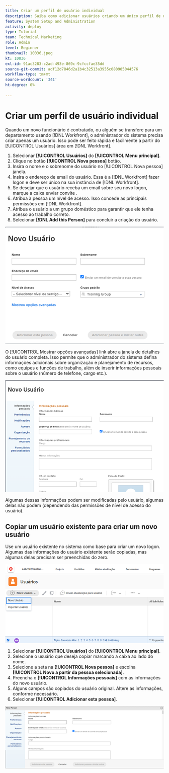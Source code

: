 ```yaml
---
title: Criar um perfil de usuário individual
description: Saiba como adicionar usuários criando um único perfil de usuário do zero ou copiando um usuário existente.
feature: System Setup and Administration
activity: deploy
type: Tutorial
team: Technical Marketing
role: Admin
level: Beginner
thumbnail: 10036.jpeg
kt: 10036
exl-id: 91ac3283-c2ad-493e-869c-9cfccfae35dd
source-git-commit: adf12d7846d2a1b4c32513a3955c080905044576
workflow-type: tm+mt
source-wordcount: '341'
ht-degree: 0%

---
```


# Criar um perfil de usuário individual

Quando um novo funcionário é contratado, ou alguém se transfere para um departamento usando [!DNL Workfront], o administrador do sistema precisa criar apenas um usuário. Isso pode ser feito rápida e facilmente a partir do [!UICONTROL Usuários] área em [!DNL Workfront].

1. Selecionar **[!UICONTROL Usuários]** do **[!UICONTROL Menu principal]**.
1. Clique no botão **[!UICONTROL Nova pessoa]** botão.
1. Insira o nome e o sobrenome do usuário no [!UICONTROL Nova pessoa] janela.
1. Insira o endereço de email do usuário. Essa é a [!DNL Workfront] fazer logon e deve ser único na sua instância de [!DNL Workfront].
1. Se desejar que o usuário receba um email sobre seu novo logon, marque a caixa enviar convite .
1. Atribua à pessoa um nível de acesso. Isso concede as principais permissões em [!DNL Workfront].
1. Atribua o usuário a um grupo doméstico para garantir que ele tenha acesso ao trabalho correto.
1. Selecionar **[!DNL Add this Person]** para concluir a criação do usuário.

![[!UICONTROL Nova pessoa] janela](assets/admin-fund-adding-users-1.png)

O [!UICONTROL Mostrar opções avançadas] link abre a janela de detalhes do usuário completa. Isso permite que o administrador do sistema defina informações adicionais sobre organização e planejamento de recursos, como equipes e funções de trabalho, além de inserir informações pessoais sobre o usuário (número de telefone, cargo etc.).

![[!UICONTROL Nova pessoa] janela após clicar [!UICONTROL Mostrar opções avançadas]](assets/admin-fund-adding-users-2.png)

Algumas dessas informações podem ser modificadas pelo usuário, algumas delas não podem (dependendo das permissões de nível de acesso do usuário).

## Copiar um usuário existente para criar um novo usuário

Use um usuário existente no sistema como base para criar um novo logon. Algumas das informações do usuário existente serão copiadas, mas algumas delas precisam ser preenchidas do zero.

![Menu suspenso Nova pessoa](assets/admin-fund-adding-users-3.png)

1. Selecionar **[!UICONTROL Usuários]** do **[!UICONTROL Menu principal]**.
1. Selecione o usuário que deseja copiar marcando a caixa ao lado do nome.
1. Selecione a seta na **[!UICONTROL Nova pessoa]** e escolha **[!UICONTROL Novo a partir da pessoa selecionada]**.
1. Preencha o **[!UICONTROL Informações pessoais]** com as informações do novo usuário.
1. Alguns campos são copiados do usuário original. Altere as informações, conforme necessário.
1. Selecionar **[!UICONTROL Adicionar esta pessoa]**.

![[!UICONTROL Nova pessoa] janela](assets/admin-fund-adding-users-4.png)

<!--
Learn more URLs
Add users
-->
